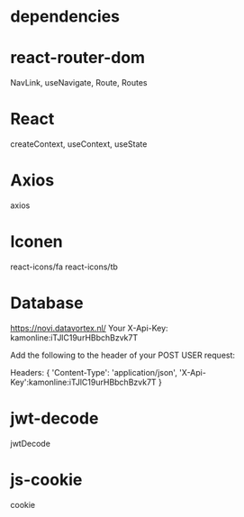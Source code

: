 # dependencies

# react-router-dom
NavLink, useNavigate, Route, Routes

# React
createContext, useContext, useState

# Axios
axios

# Iconen
react-icons/fa
react-icons/tb

# Database
https://novi.datavortex.nl/
Your X-Api-Key: kamonline:iTJlC19urHBbchBzvk7T

Add the following to the header of your POST USER request:

Headers: {
'Content-Type': 'application/json',
'X-Api-Key':kamonline:iTJlC19urHBbchBzvk7T
}

# jwt-decode
jwtDecode

# js-cookie
cookie